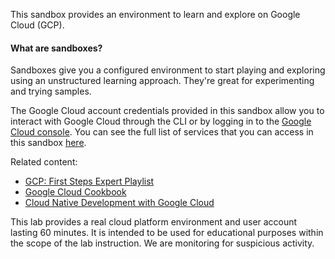 This sandbox provides an environment to learn and explore on Google Cloud (GCP).

#### What are sandboxes?

Sandboxes give you a configured environment to start playing and exploring using an unstructured learning approach. They're great for experimenting and trying samples.

The Google Cloud account credentials provided in this sandbox allow you to interact with Google Cloud through the CLI or by logging in to the [Google Cloud console](https://console.cloud.google.com/).
You can see the full list of services that you can access in this sandbox [here](https://www.oreilly.com/online-learning/support/cloud-lab-specifications.html#gcp).

Related content:

- [GCP: First Steps Expert Playlist](https://learning.oreilly.com/playlists/56f917d9-0974-426c-800b-32b41294c943/)
- [Google Cloud Cookbook](https://learning.oreilly.com/library/view/google-cloud-cookbook/9781492092889/)
- [Cloud Native Development with Google Cloud](https://learning.oreilly.com/library/view/cloud-native-development/9781098145071/)


This lab provides a real cloud platform environment and user account lasting 60 minutes. It is intended to be used for educational purposes within the scope of the lab instruction. We are monitoring for suspicious activity.